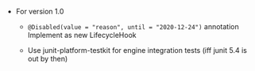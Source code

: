- For version 1.0

  - `@Disabled(value = "reason", until = "2020-12-24")` annotation
    Implement as new LifecycleHook

  - Use junit-platform-testkit for engine integration tests
    (iff junit 5.4 is out by then)